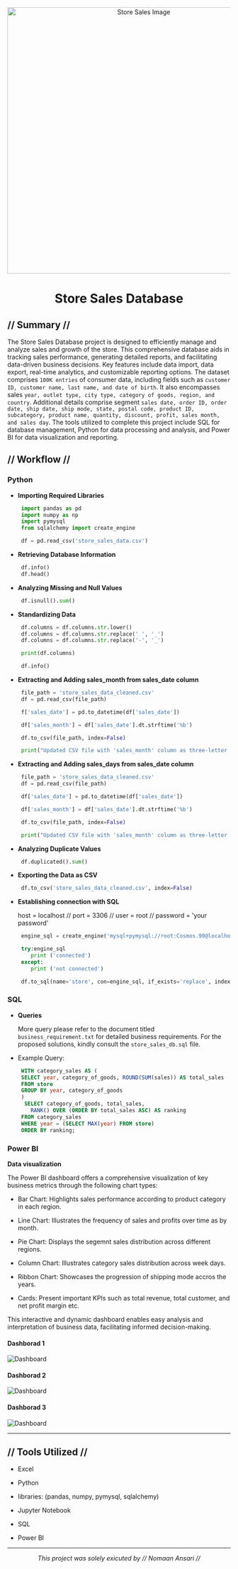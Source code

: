 <div align="center">
<img src="images/banner.png" alt="Store Sales Image" width="600">
<h1> Store Sales Database </h1>
</div>

## // Summary //

The Store Sales Database project is designed to efficiently manage and analyze sales and growth of the store. This comprehensive database aids in tracking sales performance, generating detailed reports, and facilitating data-driven business decisions. Key features include data import, data export, real-time analytics, and customizable reporting options. The dataset comprises `100K entries` of consumer data, including fields such as `customer ID, customer name, last name, and date of birth`. It also encompasses sales `year, outlet type, city type, category of goods, region, and country`. Additional details comprise segment `sales date, order ID, order date, ship date, ship mode, state, postal code, product ID, subcategory, product name, quantity, discount, profit, sales month, and sales day`. The tools utilized to complete this project include SQL for database management, Python for data processing and analysis, and Power BI for data visualization and reporting.


## // Workflow //

### Python

- **Importing Required Libraries**

    ```python
     import pandas as pd
     import numpy as np
     import pymysql
     from sqlalchemy import create_engine
    
     df = pd.read_csv('store_sales_data.csv')
    ```

- **Retrieving Database Information**

    ```python
     df.info()
     df.head()
    ```

- **Analyzing Missing and Null Values**

    ```python
     df.isnull().sum()
    ```

- **Standardizing Data**

    ```python
     df.columns = df.columns.str.lower()
     df.columns = df.columns.str.replace(' ', '_')
     df.columns = df.columns.str.replace('-', '_')     
    
     print(df.columns)
    
     df.info()
    ```
- **Extracting and Adding sales_month from sales_date column**

    ```python
     file_path = 'store_sales_data_cleaned.csv'
     df = pd.read_csv(file_path)

     f['sales_date'] = pd.to_datetime(df['sales_date'])

     df['sales_month'] = df['sales_date'].dt.strftime('%b')

     df.to_csv(file_path, index=False)

     print("Updated CSV file with 'sales_month' column as three-letter abbreviation.")
    ```

- **Extracting and Adding sales_days from sales_date column**

    ```python
     file_path = 'store_sales_data_cleaned.csv'
     df = pd.read_csv(file_path)

     df['sales_date'] = pd.to_datetime(df['sales_date'])

     df['sales_month'] = df['sales_date'].dt.strftime('%b')

     df.to_csv(file_path, index=False)

     print("Updated CSV file with 'sales_month' column as three-letter abbreviation.")
    ```

- **Analyzing Duplicate Values**

    ```python
     df.duplicated().sum()
    ```

- **Exporting the Data as CSV**

    ```python
     df.to_csv('store_sales_data_cleaned.csv', index=False)
    ```

- **Establishing connection with SQL**

    host = localhost // port = 3306 // user = root // password = 'your password'
    
    ```python
     engine_sql = create_engine('mysql+pymysql://root:Cosmos.90@localhost:3306/store_sales_db')

     try:engine_sql
        print ('connected')
     except:
        print ('not connected')
    ```

    ```python
     df.to_sql(name='store', con=engine_sql, if_exists='replace', index=False)
    ```

### SQL

- **Queries**

    More query please refer to the document titled ``business_requirement.txt`` for detailed business requirements. For the proposed solutions, kindly consult the ``store_sales_db.sql`` file.
 
 - Example Query:

    ```SQL
     WITH category_sales AS (
     SELECT year, category_of_goods, ROUND(SUM(sales)) AS total_sales
     FROM store
     GROUP BY year, category_of_goods
     )
      SELECT category_of_goods, total_sales,
        RANK() OVER (ORDER BY total_sales ASC) AS ranking
     FROM category_sales
     WHERE year = (SELECT MAX(year) FROM store)
     ORDER BY ranking;
    ```
### Power BI

**Data visualization**

The Power BI dashboard offers a comprehensive visualization of key business metrics through the following chart types:

- Bar Chart: Highlights sales performance according to product category in each region.

- Line Chart: Illustrates the frequency of sales and profits over time as by month.

- Pie Chart: Displays the segemnt sales distribution across different regions.

- Column Chart: Illustrates category sales distribution across week days.

- Ribbon Chart: Showcases the progression of shipping mode accros the years.

- Cards: Present important KPIs such as total revenue, total customer, and net profit margin etc.

This interactive and dynamic dashboard enables easy analysis and interpretation of business data, facilitating informed decision-making.


#### Dashborad 1

<img src="images/store_sales_visualization-1.png" alt="Dashboard" align="center">
    
#### Dashborad 2

<img src="images/store_sales_visualization-2.png" alt="Dashboard" align="center">

#### Dashborad 3 

<img src="images/store_sales_visualization-3.png" alt="Dashboard" align="center">
   
---

## // Tools Utilized //

- Excel

- Python

- libraries: (pandas, numpy, pymysql, sqlalchemy)

- Jupyter Notebook

- SQL

- Power BI


---

<p align="center">
  <i>This project was solely exicuted by // Nomaan Ansari //</i>
</p>